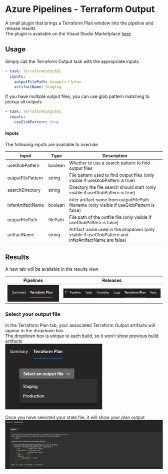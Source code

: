 # Azure Pipelines - Terraform Output

A small plugin that brings a Terraform Plan window into the pipeline and release results  
The plugin is available on the Visual Studio Marketplace [here](https://marketplace.visualstudio.com/items?itemName=JaydenMaalouf.terraform-output)

## Usage

Simply call the Terraform Output task with the appropriate inputs

```yaml
- task: TerraformOutput@1
  inputs:
    outputFilePath: example.tfplan
    artifactName: Staging
```

If you have multiple output files, you can use glob pattern matching to pickup all outputs

```yaml
- task: TerraformOutput@1
  inputs:
    useGlobPattern: true
```

#### Inputs

The following inputs are available to override

| Input              | Type               | Description               |
| ---------------------- | ---------------------- | ---------------------- |
| useGlobPattern | boolean | Whether to use a search pattern to find output files |
| outputFilePattern | string | File pattern used to find output files (only visible if useGlobPattern is true) |
| searchDirectory | string | Directory the file search should start (only visible if useGlobPattern is true) |
| inferArtifactName | boolean | Infer artifact name from outputFilePath filename (only visible if useGlobPattern is false) |
| outputFilePath | filePath | File path of the outfile file (only visible if useGlobPattern is false) |
| artifactName | string | Artifact name used in the dropdown (only visible if useGlobPattern and inferArtifactName are false) |

## Results

A new tab will be available in the results view

| Pipelines              | Releases               |
| ---------------------- | ---------------------- |
| ![image](images/1.png) | ![image](images/4.png) |

### Select your output file

In the Terraform Plan tab, your associated Terraform Output artifacts will appear in the dropdown box  
The dropdown box is unique to each build, so it won't show previous build artifacts  
![image](images/2.png)

Once you have selected your state file, it will show your plan output
![image](images/3.png)
